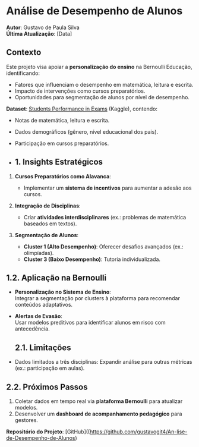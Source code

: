 # Análise de Desempenho de Alunos  
**Autor**: Gustavo de Paula Silva  
**Última Atualização**: [Data]  

## Contexto  
Este projeto visa apoiar a **personalização do ensino** na Bernoulli Educação, identificando:  
- Fatores que influenciam o desempenho em matemática, leitura e escrita.  
- Impacto de intervenções como cursos preparatórios.  
- Oportunidades para segmentação de alunos por nível de desempenho.  

**Dataset**: [Students Performance in Exams](https://www.kaggle.com/datasets/spscientist/students-performance-in-exams) (Kaggle), contendo:  
- Notas de matemática, leitura e escrita.  
- Dados demográficos (gênero, nível educacional dos pais).  
- Participação em cursos preparatórios.

- ## 1. Insights Estratégicos  
1. **Cursos Preparatórios como Alavanca**:  
   - Implementar um **sistema de incentivos** para aumentar a adesão aos cursos.  

2. **Integração de Disciplinas**:  
   - Criar **atividades interdisciplinares** (ex.: problemas de matemática baseados em textos).  

3. **Segmentação de Alunos**:  
   - **Cluster 1 (Alto Desempenho)**: Oferecer desafios avançados (ex.: olimpíadas).  
   - **Cluster 3 (Baixo Desempenho)**: Tutoria individualizada.  

## 1.2. Aplicação na Bernoulli  
- **Personalização no Sistema de Ensino**:  
  Integrar a segmentação por clusters à plataforma para recomendar conteúdos adaptativos.  
- **Alertas de Evasão**:  
  Usar modelos preditivos para identificar alunos em risco com antecedência.

  ## 2.1. Limitações  
- Dados limitados a três disciplinas: Expandir análise para outras métricas (ex.: participação em aulas).  

## 2.2. Próximos Passos  
1. Coletar dados em tempo real via **plataforma Bernoulli** para atualizar modelos.  
2. Desenvolver um **dashboard de acompanhamento pedagógico** para gestores.  

**Repositório do Projeto**: [GitHub]((https://github.com/gustavogit4/An-lise-de-Desempenho-de-Alunos)
